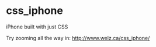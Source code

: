 css_iphone
==========

iPhone built with just CSS

Try zooming all the way in: http://www.welz.ca/css_iphone/
